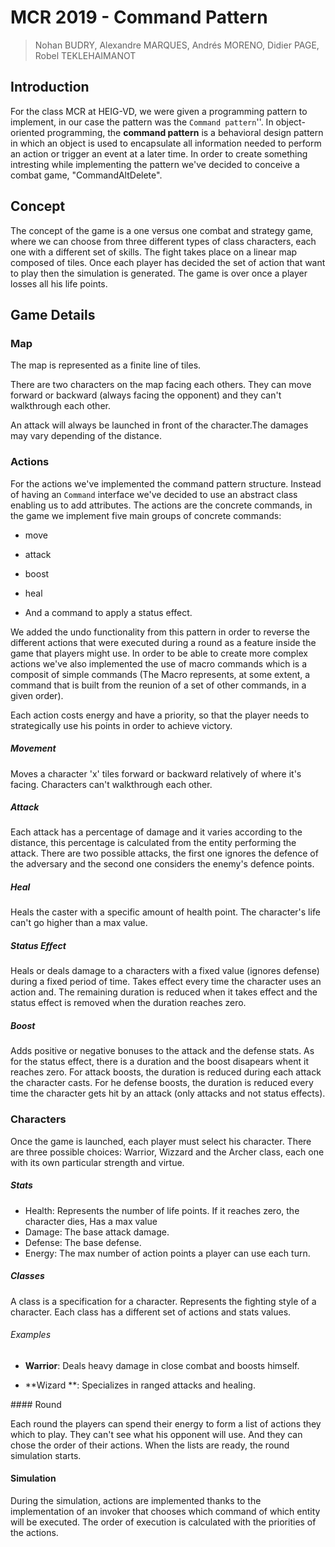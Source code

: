 # MCR 2019 - Command Pattern

> Nohan BUDRY,  Alexandre MARQUES, Andrés MORENO, Didier PAGE, Robel TEKLEHAIMANOT


## Introduction

For the class MCR at HEIG-VD, we were given a programming pattern to implement, in our case  the pattern  was  the `Command pattern`''. In object-oriented programming, the **command pattern** is a behavioral design pattern in which an object is used to encapsulate all information needed to perform an action or trigger an event at a later time. In order to create something intresting while implementing the pattern we've decided to conceive  a combat game, "CommandAltDelete". 

## Concept

The concept of the game is a one versus one combat and strategy game, where we can choose from three different types of class characters, each one with a different set of skills. The fight takes place on a linear map composed of tiles. Once each player has decided the set of action that want to play then the simulation is generated. The game is over once a player losses all his life points. 

## Game Details 
### Map

The map is represented as a finite line of tiles.

There are two characters on the map facing each others. They can move forward or backward (always facing the opponent) and they can't walkthrough each other.

An attack will always be launched in front of the character.The damages may vary depending of the distance.

### Actions

For the actions we've  implemented  the command pattern structure. Instead of having an `Command` interface we've decided to use an abstract class enabling us to add attributes. The actions are the concrete commands, in the game we implement five main groups of concrete commands: 

- move

- attack 

- boost

- heal

- And a command to apply a status effect. 

We added the undo functionality from this pattern in order to reverse the different actions that were executed during a round as a feature inside the game that players might use.  In order to be able to create more complex actions we've also implemented the use of macro commands which is a composit of simple commands (The Macro represents, at some extent, a command that is built from the reunion of a set of other commands, in a given order). 

Each action costs energy and have a priority, so that the player needs to strategically use his points in order to achieve victory.

##### Movement

Moves a character 'x' tiles forward or backward relatively of where it's facing. Characters can't walkthrough each other.

##### Attack

Each attack has a percentage of damage and it varies according to the distance, this percentage is calculated from the entity performing the attack. There are two possible attacks, the first one  ignores the defence of the adversary and the second one considers the enemy's defence points. 

##### Heal

Heals the caster with a specific amount of health point. The character's life can't go higher than a max value.

##### Status Effect

Heals or deals damage to a characters with a fixed value (ignores defense) during a fixed period of time. Takes effect every time the character uses an action and. The remaining duration is reduced when it takes effect and the status effect is removed when the duration reaches zero.

##### Boost

Adds positive or negative bonuses to the attack and the defense stats. As for the status effect, there is a duration and the boost disapears whent it reaches zero. For attack boosts, the duration is reduced during each attack the character casts. For he defense boosts, the duration is reduced every time the character gets hit by an attack (only attacks and not status effects).


### Characters

Once the game is launched, each player must select his character. There are three possible choices: Warrior, Wizzard and the Archer class, each one with its own particular strength and virtue. 

##### Stats

- Health: Represents the number of life points. If it reaches zero, the character dies, Has a max value
- Damage: The base attack damage.
- Defense: The base defense.
- Energy: The max number of action points a player can use each turn.

##### Classes

A class is a specification for a character. Represents the fighting style of a character. Each class has a different set of actions and stats values.

###### Examples

- **Warrior**: Deals heavy damage in close combat and boosts himself.

- **Wizard **: Specializes in ranged attacks and healing.

#### Round

Each round the players can spend their energy to form a list of actions they which to play. They can't see what his opponent will use. And they can chose the order of their actions. When the lists are ready, the round simulation starts.

#### Simulation

During the simulation, actions are implemented thanks to the implementation of an invoker that chooses  which command of which entity will be executed. The order of execution is calculated  with the priorities of the actions. 

